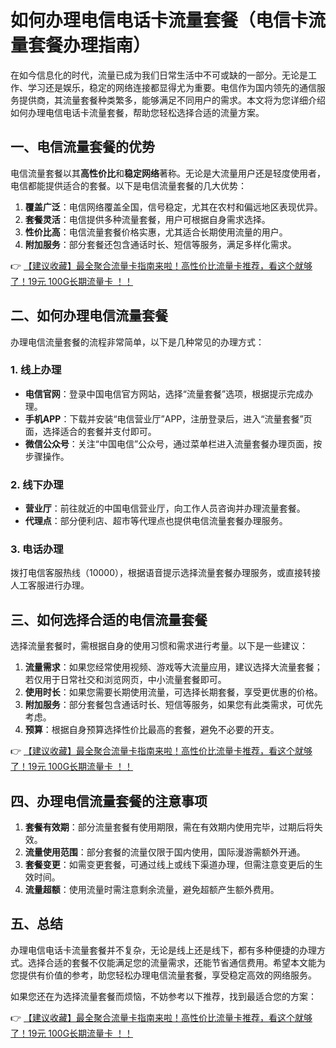 # 如何办理电信电话卡流量套餐（电信卡流量套餐办理指南）

在如今信息化的时代，流量已成为我们日常生活中不可或缺的一部分。无论是工作、学习还是娱乐，稳定的网络连接都显得尤为重要。电信作为国内领先的通信服务提供商，其流量套餐种类繁多，能够满足不同用户的需求。本文将为您详细介绍如何办理电信电话卡流量套餐，帮助您轻松选择合适的流量方案。

## 一、电信流量套餐的优势

电信流量套餐以其**高性价比**和**稳定网络**著称。无论是大流量用户还是轻度使用者，电信都能提供适合的套餐。以下是电信流量套餐的几大优势：

1. **覆盖广泛**：电信网络覆盖全国，信号稳定，尤其在农村和偏远地区表现优异。
2. **套餐灵活**：电信提供多种流量套餐，用户可根据自身需求选择。
3. **性价比高**：电信流量套餐价格实惠，尤其适合长期使用流量的用户。
4. **附加服务**：部分套餐还包含通话时长、短信等服务，满足多样化需求。

👉 [【建议收藏】最全聚合流量卡指南来啦！高性价比流量卡推荐，看这个就够了！19元 100G长期流量卡 ！！](https://bit.ly/Liuliangka)

## 二、如何办理电信流量套餐

办理电信流量套餐的流程非常简单，以下是几种常见的办理方式：

### 1. 线上办理
- **电信官网**：登录中国电信官方网站，选择“流量套餐”选项，根据提示完成办理。
- **手机APP**：下载并安装“电信营业厅”APP，注册登录后，进入“流量套餐”页面，选择适合的套餐并支付即可。
- **微信公众号**：关注“中国电信”公众号，通过菜单栏进入流量套餐办理页面，按步骤操作。

### 2. 线下办理
- **营业厅**：前往就近的中国电信营业厅，向工作人员咨询并办理流量套餐。
- **代理点**：部分便利店、超市等代理点也提供电信流量套餐办理服务。

### 3. 电话办理
拨打电信客服热线（10000），根据语音提示选择流量套餐办理服务，或直接转接人工客服进行办理。

## 三、如何选择合适的电信流量套餐

选择流量套餐时，需根据自身的使用习惯和需求进行考量。以下是一些建议：

1. **流量需求**：如果您经常使用视频、游戏等大流量应用，建议选择大流量套餐；若仅用于日常社交和浏览网页，中小流量套餐即可。
2. **使用时长**：如果您需要长期使用流量，可选择长期套餐，享受更优惠的价格。
3. **附加服务**：部分套餐包含通话时长、短信等服务，如果您有此类需求，可优先考虑。
4. **预算**：根据自身预算选择性价比最高的套餐，避免不必要的开支。

👉 [【建议收藏】最全聚合流量卡指南来啦！高性价比流量卡推荐，看这个就够了！19元 100G长期流量卡 ！！](https://bit.ly/Liuliangka)

## 四、办理电信流量套餐的注意事项

1. **套餐有效期**：部分流量套餐有使用期限，需在有效期内使用完毕，过期后将失效。
2. **流量使用范围**：部分套餐的流量仅限于国内使用，国际漫游需额外开通。
3. **套餐变更**：如需变更套餐，可通过线上或线下渠道办理，但需注意变更后的生效时间。
4. **流量超额**：使用流量时需注意剩余流量，避免超额产生额外费用。

## 五、总结

办理电信电话卡流量套餐并不复杂，无论是线上还是线下，都有多种便捷的办理方式。选择合适的套餐不仅能满足您的流量需求，还能节省通信费用。希望本文能为您提供有价值的参考，助您轻松办理电信流量套餐，享受稳定高效的网络服务。

如果您还在为选择流量套餐而烦恼，不妨参考以下推荐，找到最适合您的方案：

👉 [【建议收藏】最全聚合流量卡指南来啦！高性价比流量卡推荐，看这个就够了！19元 100G长期流量卡 ！！](https://bit.ly/Liuliangka)